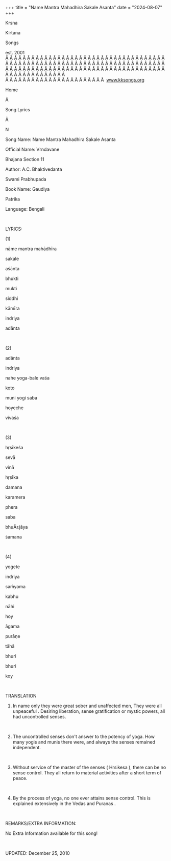 +++ 
title = "Name Mantra Mahadhira Sakale Asanta"
date = "2024-08-07"
+++

Krsna
 
Kirtana
 
Songs

est. 2001
Â Â Â Â Â Â Â Â Â Â Â Â Â Â Â Â Â Â Â Â Â Â Â Â Â Â Â Â Â Â Â Â Â Â Â Â Â Â Â Â Â Â Â Â Â Â Â Â Â Â Â Â Â Â Â Â Â Â Â Â Â Â Â Â Â Â Â Â Â Â Â Â Â Â Â Â Â Â Â Â Â Â Â Â Â Â Â Â Â Â Â Â Â Â Â Â Â Â Â Â Â Â Â Â Â Â Â Â Â Â Â Â Â Â Â Â Â Â Â Â Â Â Â Â Â  
Â Â Â Â Â Â Â Â Â Â Â Â Â Â Â Â Â Â Â Â Â Â Â  
www.kksongs.org








Home
 
Ã 
 
Song Lyrics
 
Ã 
 
N


Song
Name: 
Name Mantra Mahadhira Sakale Asanta


Official
Name: 
Vrndavane
 
Bhajana
 Section 11


Author: 
A.C. 
Bhaktivedanta

Swami 
Prabhupada


Book Name: 
Gaudiya
 
Patrika


Language: 
Bengali




 


LYRICS:


(1)


nāme
 mantra 
mahādhīra
 
sakale
 
aśānta


bhukti
 
mukti
 
siddhi
 
kāmīra


indriya
 
adānta


 


(2)


adānta
 
indriya
 
nahe
 yoga-bale 
vaśa


koto
 
muni
 yogi 
saba
 
hoyeche
 
vivaśa


 


(3)


hṛṣīkeśa
 
sevā
 
vinā
 
hṛṣīka
 
damana


karamera
 
phera
 
saba
 
bhuÃ±jāya


śamana


 


(4)


yogete
 
indriya
 
saḿyama
 
kabhu
 
nāhi
 
hoy


āgama
 
purāṇe
 
tāhā
 
bhuri
 
bhuri
 
koy


 


TRANSLATION


1) In name only they were great sober and unaffected men, 
They
 were all 
unpeaceful
. Desiring
liberation, sense gratification or mystic powers, all had uncontrolled senses.


 


2) The uncontrolled senses don't answer to the potency of yoga. How
many yogis and 
munis
 there were, and always the
senses remained independent. 


 


3) Without service of the master of the senses (
Hrsikesa
),
there can be no sense control. They all return to material activities after a
short term of peace.


 


4) By the process of yoga, no one ever attains sense control. This is
explained extensively in the Vedas and 
Puranas
.


 


REMARKS/EXTRA INFORMATION:


No Extra Information available for this song!


 


UPDATED:
 December 25, 2010